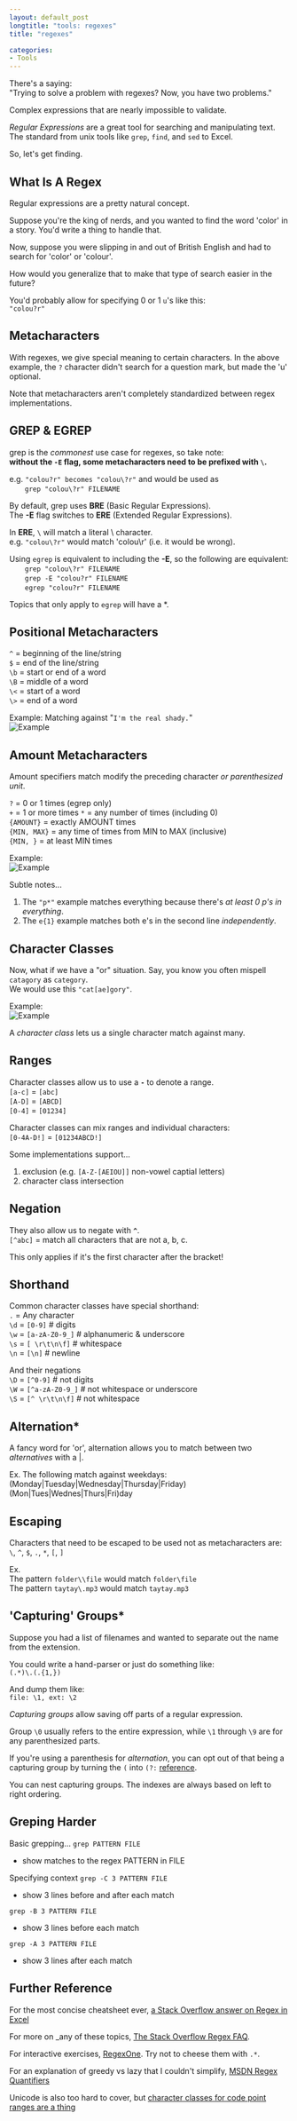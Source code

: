 ```yaml
---
layout: default_post
longtitle: "tools: regexes"
title: "regexes"

categories:
- Tools
---
```



There's a saying:  
"Trying to solve a problem with regexes? Now, you have two problems."

Complex expressions that are nearly impossible to validate.

*Regular Expressions* are a great tool for searching and manipulating text.  
The standard from unix tools like `grep`, `find`, and `sed` to Excel.

So, let's get finding.

<!--more-->

What Is A Regex
--------------
Regular expressions are a pretty natural concept.

Suppose you're the king of nerds, and you wanted to find the word 'color' in a story. You'd write a thing to handle that.

Now, suppose you were slipping in and out of British English and had to search for 'color' or 'colour'.

How would you generalize that to make that type of search easier in the future?

You'd probably allow for specifying 0 or 1 `u`'s like this:  
`"colou?r"`


Metacharacters
--------------
With regexes, we give special meaning to certain characters. In the above example, the `?` character didn't search for a question mark, but made the 'u' optional.

Note that metacharacters aren't completely standardized between regex implementations.


GREP & EGREP
-------------
grep is the _commonest_ use case for regexes, so take note:  
**without the `-E` flag, some metacharacters need to be prefixed with `\`.**  

e.g. `"colou?r" becomes "colou\?r"` and would be used as  
&emsp;&emsp;`grep "colou\?r" FILENAME`

By default, grep uses **BRE** (Basic Regular Expressions).  
The **-E** flag switches to **ERE** (Extended Regular Expressions).

In **ERE**, `\` will match a literal \\ character.  
e.g. `"colou\?r"` would match 'colou\\r' (i.e. it would be wrong).

Using `egrep` is equivalent to including the **-E**, so the following are equivalent:  
&emsp;&emsp;`grep "colou\?r" FILENAME`  
&emsp;&emsp;`grep -E "colou?r" FILENAME`  
&emsp;&emsp;`egrep "colou?r" FILENAME`

Topics that only apply to `egrep` will have a *.

Positional Metacharacters
------------
`^` = beginning of the line/string  
`$` = end of the line/string  
`\b` = start or end of a word  
`\B` = middle of a word  
`\<` = start of a word  
`\>` = end of a word  

Example: Matching against "`I'm the real shady.`"  
![Example](/assets/posts/regex/regex_positional.png)


Amount Metacharacters
------------
Amount specifiers match modify the preceding character _or parenthesized unit_.

`?` = 0 or 1 times (egrep only)  
`+` = 1 or more times 
`*` = any number of times (including 0)  
`{AMOUNT}` = exactly AMOUNT times  
`{MIN, MAX}` = any time of times from MIN to MAX (inclusive)  
`{MIN, }` = at least MIN times

Example:  
![Example](/assets/posts/regex/regex_amount.png)

Subtle notes...  
1. The `"p*"` example matches everything because there's _at least 0 p's in everything_.  
2. The `e{1}` example matches both e's in the second line _independently_.


Character Classes
------------
Now, what if we have a "or" situation. Say, you know you often mispell `catagory` as `category`.  
We would use this `"cat[ae]gory"`.

Example:  
![Example](/assets/posts/regex/regex_characterClass1.png)

A _character class_ lets us a single character match against many.


Ranges
------------
Character classes allow us to use a **`-`** to denote a range.  
`[a-c]` = `[abc]`  
`[A-D]` = `[ABCD]`  
`[0-4]` = `[01234]`  

Character classes can mix ranges and individual characters:  
`[0-4A-D!]` = `[01234ABCD!]`  

Some implementations support...  
1. exclusion (e.g. `[A-Z-[AEIOU]]` non-vowel captial letters)
2. character class intersection


Negation
------------
They also allow us to negate with **`^`**.  
`[^abc]` = match all characters that are not a, b, c.  

This only applies if it's the first character after the bracket!


Shorthand
------------
Common character classes have special shorthand:  
`.` = Any character  
`\d` = `[0-9]` # digits  
`\w` = `[a-zA-Z0-9_]` # alphanumeric & underscore  
`\s` = `[ \r\t\n\f]` # whitespace  
`\n` = `[\n]` # newline  

And their negations  
`\D` = `[^0-9]` # not digits  
`\W` = `[^a-zA-Z0-9_]` # not whitespace or underscore  
`\S` = `[^ \r\t\n\f]` # not whitespace  


Alternation*
------------
A fancy word for 'or', alternation allows you to match between two _alternatives_ with a |.

Ex. The following match against weekdays:  
(Monday|Tuesday|Wednesday|Thursday|Friday)  
(Mon|Tues|Wednes|Thurs|Fri)day  


Escaping
------------
Characters that need to be escaped to be used not as metacharacters are:  
`\`, `^`, `$`, `.`, `*`, `[`, `]`

Ex.  
The pattern `folder\\file` would match `folder\file`  
The pattern `taytay\.mp3` would match `taytay.mp3`  


'Capturing' Groups*
-------------
Suppose you had a list of filenames and wanted to separate out the name from the extension.

You could write a hand-parser or just do something like:  
`(.*)\.(.{1,})`

And dump them like:  
`file: \1, ext: \2`

_Capturing groups_ allow saving off parts of a regular expression.

Group `\0` usually refers to the entire expression, while `\1` through `\9` are for any parenthesized parts.

If you're using a parenthesis for _alternation_, you can opt out of that being a capturing group by turning the `(` into `(?:` [reference](http://stackoverflow.com/questions/3512471/what-is-a-non-capturing-group).

You can nest capturing groups. The indexes are always based on left to right ordering.


Greping Harder
-------------
Basic grepping...
`grep PATTERN FILE`
* show matches to the regex PATTERN in FILE

Specifying context
`grep -C 3 PATTERN FILE`
* show 3 lines before and after each match

`grep -B 3 PATTERN FILE`
* show 3 lines before each match

`grep -A 3 PATTERN FILE`
* show 3 lines after each match


Further Reference
-------------
For the most concise cheatsheet ever, [a Stack Overflow answer on Regex in Excel](http://stackoverflow.com/questions/22542834/how-to-use-regular-expressions-regex-in-microsoft-excel-both-in-cell-and-loops)

For more on _any of these topics, [The Stack Overflow Regex FAQ](http://stackoverflow.com/questions/22937618/reference-what-does-this-regex-mean/22944075#22944075).

For interactive exercises, [RegexOne](http://regexone.com/). Try not to cheese them with `.*`.

For an explanation of greedy vs lazy that I couldn't simplify, [MSDN Regex Quantifiers](https://msdn.microsoft.com/en-us/library/3206d374(v=vs.110).aspx)

Unicode is also too hard to cover, but [character classes for code point ranges are a thing](http://www.regular-expressions.info/unicode.html)